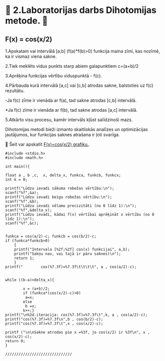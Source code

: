 # :bat: 2.Laboratorijas darbs Dihotomijas metode. :bat:
## F(x) = cos(x/2)   
1.Apskatam vai intervālā [a;b] (f(a)*f(b)>0) funkcija maina zīmi, kas nozīmē, ka ir vismaz viena sakne.

2.Tiek meklēts vidus punkts starp abiem galapunktiem c=(a+b)/2

3.Aprēķina funkcijas vērtību viduspunktā - f(c).

4.Pārbauda kurā intervālā [a,c] vai [c,b] atrodas sakne, balstoties uz f(c) rezultātu.

-Ja f(c) zīme ir vienāda ar f(a), tad sakne atrodas [c,b] intervālā.

*Ja f(c) zīme ir vienāda ar f(b), tad sakne atrodas [a,c] intervālā.

5.Atkārto visu procesu, kamēr intervāls kļūst salīdzinoši mazs.

Dihotomijas metodi bieži izmanto skaitliskās analīzes un optimizācijas jautājumos, kur funkcijas saknes atrašana ir ļoti svarīga.

:paperclip: Šeit var apskatīt [F(x)=cos(x/2) grafiku.](https://pages.github.com/).


```
#include <stdio.h>
#include <math.h>

int main(){

float a , b ,c,  x, delta_x, funkca, funkcb, funkcx;
int k = 0; 

printf("Lūdzu ievadi sākuma robežas vērtību:\n");
scanf("%f",&a);
printf("Lūdzu ievadi beigu robežas vērtību:\n");
scanf("%f",&b);
printf("Lūdzu ievadi vēlamo precizitāti (no 0 līdz 1):\n");
scanf("%f",&delta_x);
printf("Lūdzu ievadi, kādai f(x) vērtībai aprēķināt x vērtību (no 0 līdz 1):\n");
scanf("%f",&c);


funkca = cos(a/2)-c; funkcb = cos(b/2)-c;
if (funkca*funkcb>0)
    {
    printf("Intervala [%2f;%2f] cos(x) funkcijai", a,b);
    printf("Sakņu nav, vai tajā ir pāru saknes)\n");
    return 1;
    }
printf("        cos(%7.3f)=%7.3f\t\t\t\t", a , cos(a/2)-c);

    
while ((b-a)>delta_x){
       
        x = (a+b)/2;
        if (funkca*(cos(x/2)-c)>0)
         a=x;
        else
         b =x;
        k++;}
printf("\n%2d.iteracija: cos(%7.3f)=%7.3f\t",k, a , cos(a/2)-c);
printf("cos(%7.3f)=%7.3f\n",b , cos(b/2)-c);
printf("cos(%7.3f)=%7.3f\t",x , cos(x/2)-c);

printf ("\n\nSakne atrodas pie x =%3f, jo cos(x/2) ir %3f\n", x , cos(x/2)-c);
return 0;
}

//////////////////////////////

```